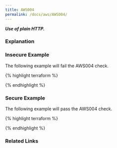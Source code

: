 ```yaml
---
title: AWS004
permalink: /docs/aws/AWS004/
---
```


***Use of plain HTTP.***

### Explanation






### Insecure Example

The following example will fail the AWS004 check.

{% highlight terraform %}



{% endhighlight %}



### Secure Example

The following example will pass the AWS004 check.

{% highlight terraform %}



{% endhighlight %}


### Related Links


